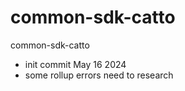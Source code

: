 # common-sdk-catto
common-sdk-catto

* init commit May 16 2024
* some rollup errors need to research